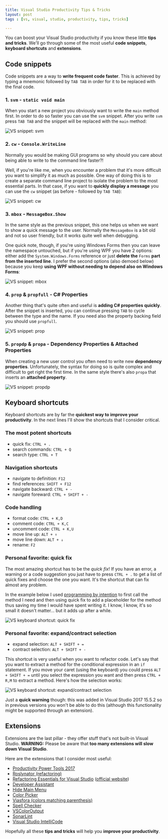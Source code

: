 ```yaml
---
title: Visual Studio Productivity Tips & Tricks
layout: post
tags : [vs, visual, studio, productivity, tips, tricks]

---
```


You can boost your Visual Studio productivity if you know these little **tips and tricks**. We'll go through some of the most useful **code snippets**, **keyboard shortcuts** and **extensions**.

## Code snippets

Code snippets are a way to **write frequent code faster**. This is achieved by typing a mnemonic followed by `TAB TAB` in order for it to be replaced with the final code.

### 1. `svm` - `static void main`
When you start a new project you obviously want to write the `main` method first. In order to do so faster you can use the `svm` snippet. After you write `svm` press `TAB TAB` and the snippet will be replaced with the `main` method:

![VS snippet: svm](https://i.imgur.com/lhduOMd.gif)

### 2. `cw` - `Console.WriteLine`
Normally you would be making GUI programs so why should you care about being able to write to the command line faster?!

Well, if you're like me, when you encounter a problem that it's more difficult you want to simplify it as much as possible. One way of doing this is to create a separate command line project to isolate the problem to the most essential parts. In that case, if you want to **quickly display a message** you can use the `cw` snippet (as before - followed by `TAB TAB`):

![VS snippet: cw](https://i.imgur.com/bZPK7rI.gif)

### 3. `mbox` - `MessageBox.Show`
In the same style as the previous snippet, this one helps us when we want to show a quick message to the user. Normally the `MessageBox` is a bit old and not so user friendly, but it works quite well when debugging.

One quick note, though, if you're using Windows Forms then you can leave the namespace untouched, but if you're using WPF you have 2 options: either add the `System.Windows.Forms` reference or just **delete the** `Forms` **part from the inserted line**. I prefer the second options (also demoed below) because you keep **using WPF without needing to depend also on Windows Forms**:

![VS snippet: mbox](https://i.imgur.com/S0QbfGf.gif)

### 4. `prop` & `propfull` - C# Properties
Another thing that's quite often and useful is **adding C# properties quickly**. After the snippet is inserted, you can continue pressing `TAB` to cycle between the type and the name. If you need also the property backing field you should use `propfull`.

![VS snippet: prop](https://i.imgur.com/aW2CqlR.gif)

### 5. `propdp` & `propa` - Dependency Properties & Attached Properties
When creating a new user control you often need to write new **dependency properties**. Unfortunately, the syntax for doing so is quite complex and difficult to get right the first time. In the same style there's also `propa` that inserts an **attached property**.

![VS snippet: propdp](https://i.imgur.com/ucypHKY.gif)


## Keyboard shortcuts

Keyboard shortcuts are by far the **quickest way to improve your productivity**. In the next lines I'll show the shortcuts that I consider critical.

### The most potent shortcuts
- quick fix: `CTRL + .`
- search commands: `CTRL + Q`
- search type: `CTRL + T`

### Navigation shortcuts
- navigate to definition: `F12`
- find references: `SHIFT + F12`
- navigate backward: `CTRL + -`
- navigate foreward: `CTRL + SHIFT + -`

### Code handling
- format code: `CTRL + K,D`
- comment code: `CTRL + K,C`
- uncomment code: `CTRL + K,U`
- move line up: `ALT + ↑`
- move line down: `ALT + ↓`
- rename: `F2`

### Personal favorite: quick fix
The most amazing shortcut has to be the *quick fix*! If you have an error, a warning or a code suggestion you just have to press `CTRL + .` to get a list of quick fixes and choose the one you want. It's the shortcut that can fix almost any problem.

In the example below I used [programming by intention](http://wiki.c2.com/?ProgrammingByIntention) to first call the method I need and then using quick fix to add a placeholder for the method thus saving my time I would have spent writing it. I know, I know, it's so small it doesn't matter... but it adds up after a while.

![VS keyboard shortcut: quick fix](https://i.imgur.com/EanCj5Z.gif)

### Personal favorite: expand/contract selection
- expand selection: `ALT + SHIFT + =`
- contract selection: `ALT + SHIFT + -`

This shortcut is very useful when you want to refactor code. Let's say that you want to extract a method for the conditional expression in an `if` statement. If you move your caret (using the keyboard) you could press `ALT + SHIFT + =` until you select the expression you want and then press `CTRL + R,M` to extract a method. Here's how the selection works:

![VS keyboard shortcut: expand/contract selection](https://i.imgur.com/ddTTjGI.gif)

Just a **quick warning** though: this was added in Visual Studio 2017 15.5.2 so in previous versions you won't be able to do this (although this functionality might be supported through an extension).

## Extensions
Extensions are the last pillar - they offer stuff that's not built-in Visual Studio. **WARNING:** Please be aware that **too many extensions will slow down Visual Studio**.

Here are the extensions that I consider most useful:
- [Productivity Power Tools 2017](https://marketplace.visualstudio.com/items?itemName=VisualStudioProductTeam.ProductivityPowerPack2017)
- [Roslynator (refactoring)](https://marketplace.visualstudio.com/items?itemName=josefpihrt.Roslynator2017)
- [Refactoring Essentials for Visual Studio](https://marketplace.visualstudio.com/items?itemName=SharpDevelopTeam.RefactoringEssentialsforVisualStudio) ([official website](http://vsrefactoringessentials.com/))
- [Developer Assistant](https://marketplace.visualstudio.com/items?itemName=OneCodeTeam.DeveloperAssistant)
- [Hide Main Menu](https://marketplace.visualstudio.com/items?itemName=MatthewJohnsonMSFT.HideMainMenu)
- [Color Picker](https://marketplace.visualstudio.com/items?itemName=ShemeerNS.ColorPicker)
- [Viasfora (colors matching parenthesis)](https://marketplace.visualstudio.com/items?itemName=TomasRestrepo.Viasfora)
- [Spell Checker](https://marketplace.visualstudio.com/items?itemName=EWoodruff.VisualStudioSpellCheckerVS2017andLater)
- [VSColorOutput](https://marketplace.visualstudio.com/items?itemName=MikeWard-AnnArbor.VSColorOutput)
- [SonarLint](https://marketplace.visualstudio.com/items?itemName=SonarSource.SonarLintforVisualStudio2017)
- [Visual Studio IntelliCode](https://marketplace.visualstudio.com/items?itemName=VisualStudioExptTeam.VSIntelliCode)

Hopefully all these **tips and tricks** will help you **improve your productivity**.
